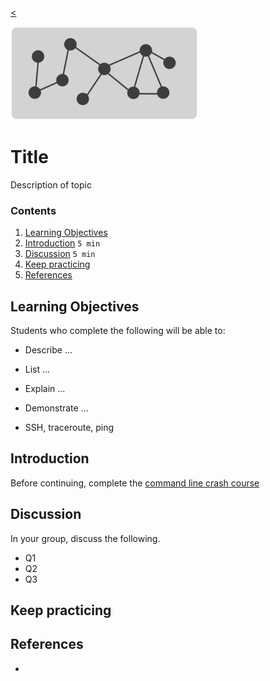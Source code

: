 
[<](README.md)

<img width="300" src="assets/img/banner-networks.png">

# Title

Description of topic

### Contents

1. [Learning Objectives](#learning-objectives)
1. [Introduction](#introduction) `5 min`
1. [Discussion](#discussion) `5 min`
1. [Keep practicing](#keep-practicing)
1. [References](#references)

## Learning Objectives

Students who complete the following will be able to:

- Describe ...
- List ...
- Explain ...
- Demonstrate ...


- SSH, traceroute, ping


## Introduction

Before continuing, complete the [command line crash course](topics-command-line-crash-course.md)







## Discussion

In your group, discuss the following.

- Q1
- Q2
- Q3

## Keep practicing


## References

-
